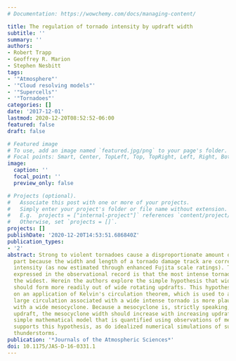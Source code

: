 ```yaml
---
# Documentation: https://wowchemy.com/docs/managing-content/

title: The regulation of tornado intensity by updraft width
subtitle: ''
summary: ''
authors:
- Robert Trapp
- Geoffrey R. Marion
- Stephen Nesbitt
tags:
- '"Atmosphere"'
- '"Cloud resolving models"'
- '"Supercells"'
- '"Tornadoes"'
categories: []
date: '2017-12-01'
lastmod: 2020-12-20T08:52:52-06:00
featured: false
draft: false

# Featured image
# To use, add an image named `featured.jpg/png` to your page's folder.
# Focal points: Smart, Center, TopLeft, Top, TopRight, Left, Right, BottomLeft, Bottom, BottomRight.
image:
  caption: ''
  focal_point: ''
  preview_only: false

# Projects (optional).
#   Associate this post with one or more of your projects.
#   Simply enter your project's folder or file name without extension.
#   E.g. `projects = ["internal-project"]` references `content/project/deep-learning/index.md`.
#   Otherwise, set `projects = []`.
projects: []
publishDate: '2020-12-20T14:53:51.686840Z'
publication_types:
- '2'
abstract: Strong to violent tornadoes cause a disproportionate amount of damage, in
  part because the width and length of a tornado damage track are correlated to tornado
  intensity (as now estimated through enhanced Fujita scale ratings). The tendency
  expressed in the observational record is that the most intense tornadoes are often
  the widest. Herein the authors explore the simple hypothesis that wide intense tornadoes
  should form more readily out of wide rotating updrafts. This hypothesis is based
  on an application of Kelvin's circulation theorem, which is used to argue that the
  large circulation associated with a wide intense tornado is more plausibly associated
  with a wide mesocyclone. Because a mesocyclone is, strictly speaking, a rotating
  updraft, the mesocyclone width should increase with increasing updraft width. A
  simple mathematical model that is quantified using observations of mesocyclones
  supports this hypothesis, as do idealized numerical simulations of supercellular
  thunderstorms.
publication: '*Journals of the Atmospheric Sciences*'
doi: 10.1175/JAS-D-16-0331.1
---
```

